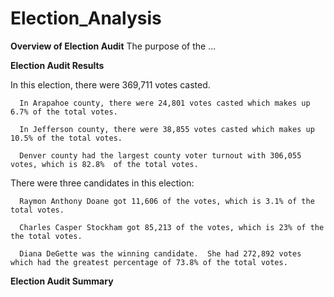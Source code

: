 # Election_Analysis

**Overview of Election Audit**
  The purpose of the ...
  
**Election Audit Results**

  In this election, there were 369,711 votes casted.  
  
      In Arapahoe county, there were 24,801 votes casted which makes up 6.7% of the total votes.
  
      In Jefferson county, there were 38,855 votes casted which makes up 10.5% of the total votes. 
  
      Denver county had the largest county voter turnout with 306,055 votes, which is 82.8%  of the total votes. 
  
  There were three candidates in this election:
  
      Raymon Anthony Doane got 11,606 of the votes, which is 3.1% of the total votes. 
  
      Charles Casper Stockham got 85,213 of the votes, which is 23% of the the total votes. 
  
      Diana DeGette was the winning candidate.  She had 272,892 votes which had the greatest percentage of 73.8% of the total votes. 
  
  

**Election Audit Summary**
